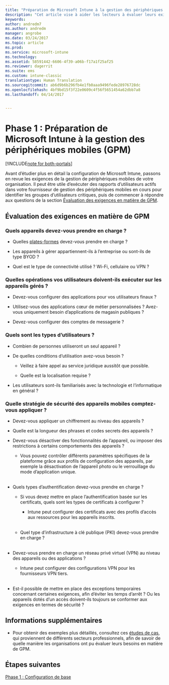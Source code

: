 ```yaml
---
title: "Préparation de Microsoft Intune à la gestion des périphériques mobiles (GPM) | Microsoft Docs"
description: "Cet article vise à aider les lecteurs à évaluer leurs exigences commerciales et techniques avant de migrer vers Intune."
keywords: 
author: andredm7
ms.author: andredm
manager: angrobe
ms.date: 03/24/2017
ms.topic: article
ms.prod: 
ms.service: microsoft-intune
ms.technology: 
ms.assetid: 58591442-6606-4f39-a06b-f17a1f25af25
ms.reviewer: dagerrit
ms.suite: ems
ms.custom: intune-classic
translationtype: Human Translation
ms.sourcegitcommit: ab6d9b6b296fb4e1fb0aaa9496fede28976728dc
ms.openlocfilehash: 4bf9bd15f3f22e0609c4f56f5651454a62dbb7a8
ms.lasthandoff: 04/14/2017


---
```


# <a name="phase-1-prepare-intune-for-mobile-device-management-mdm"></a>Phase 1 : Préparation de Microsoft Intune à la gestion des périphériques mobiles (GPM)

[!INCLUDE[note for both-portals](../includes/note-for-both-portals.md)]

Avant d’étudier plus en détail la configuration de Microsoft Intune, passons en revue les exigences de la gestion de périphériques mobiles de votre organisation. Il peut être utile d’exécuter des rapports d’utilisateurs actifs dans votre fournisseur de gestion des périphériques mobiles en cours pour identifier les groupes d’utilisateurs critiques, puis de commencer à répondre aux questions de la section [Évaluation des exigences en matière de GPM](https://docs.microsoft.com/intune/plan-design/migration-phase1-prepare-intune-for-mobile-device-management#assess-mdm-requirements).

## <a name="assess-mdm-requirements"></a>Évaluation des exigences en matière de GPM

### <a name="what-kinds-of-devices-do-you-need-to-manage"></a>Quels appareils devez-vous prendre en charge ?

-   Quelles [plates-formes](https://docs.microsoft.com/intune/get-started/supported-mobile-devices-and-computers) devez-vous prendre en charge ?

-   Les appareils à gérer appartiennent-ils à l’entreprise ou sont-ils de type BYOD ?

-   Quel est le type de connectivité utilisé ? Wi-Fi, cellulaire ou VPN ?

### <a name="what-do-your-users-need-to-do-on-managed-devices"></a>Quelles opérations vos utilisateurs doivent-ils exécuter sur les appareils gérés ?

-   Devez-vous configurer des applications pour vos utilisateurs finaux ?

-   Utilisez-vous des applications cœur de métier personnalisées ? Avez-vous uniquement besoin d’applications de magasin publiques ?

-   Devez-vous configurer des comptes de messagerie ?

### <a name="what-kinds-of-users"></a>Quels sont les types d’utilisateurs ?

-   Combien de personnes utiliseront un seul appareil ?

-   De quelles conditions d’utilisation avez-vous besoin ?

    -   Veillez à faire appel au service juridique aussitôt que possible.

    -   Quelle est la localisation requise ?

-   Les utilisateurs sont-ils familiarisés avec la technologie et l’informatique en général ?

### <a name="what-is-your-device-security-policy"></a>Quelle stratégie de sécurité des appareils mobiles comptez-vous appliquer ?

-   Devez-vous appliquer un chiffrement au niveau des appareils ?

-   Quelle est la longueur des phrases et codes secrets des appareils ?

-   Devez-vous désactiver des fonctionnalités de l’appareil, ou imposer des restrictions à certains comportements des appareils ?

    -   Vous pouvez contrôler différents paramètres spécifiques de la plateforme grâce aux profils de configuration des appareils, par exemple la désactivation de l’appareil photo ou le verrouillage du mode d’application unique.
<br></br>
-   Quels types d’authentification devez-vous prendre en charge ?

    -   Si vous devez mettre en place l’authentification basée sur les certificats, quels sont les types de certificats à configurer ?

        -   Intune peut configurer des certificats avec des profils d’accès aux ressources pour les appareils inscrits.
<br></br>
    -   Quel type d’infrastructure à clé publique (PKI) devez-vous prendre en charge ?
<br></br>
-   Devez-vous prendre en charge un réseau privé virtuel (VPN) au niveau des appareils ou des applications ?

    -   Intune peut configurer des configurations VPN pour les fournisseurs VPN tiers.
<br></br>
-   Est-il possible de mettre en place des exceptions temporaires concernant certaines exigences, afin d’éviter les temps d’arrêt ? Ou les appareils dotés d’un accès doivent-ils toujours se conformer aux exigences en termes de sécurité ?

## <a name="additional-information"></a>Informations supplémentaires

-   Pour obtenir des exemples plus détaillés, consultez ces [études de cas](https://customers.microsoft.com/story/mwh-global-now-part-of-stantec-secures-mobile-devices-with-intune), qui proviennent de différents secteurs professionnels, afin de savoir de quelle manière les organisations ont pu évaluer leurs besoins en matière de GPM.

## <a name="next-steps"></a>Étapes suivantes

[Phase 1 : Configuration de base](https://docs.microsoft.com/intune/plan-design/migration-phase1-basic-setup)

